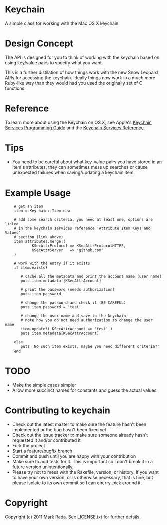 Keychain
========

A simple class for working with the Mac OS X keychain.

Design Concept
==============

The API is designed for you to think of working with the keychain based
on using key/value pairs to specify what you want.

This is a further distilation of how things work with the new Snow Leopard
APIs for accessing the keychain. Ideally things now work in a much more
Ruby-like way than they would had you used the originally set of C functions.

Reference
=========

To learn more about using the Keychain on OS X, see Apple's [Keychain Services Programming Guide](http://developer.apple.com/library/ios/#documentation/Security/Conceptual/keychainServConcepts/01introduction/introduction.html) and the [Keychain Services Reference](http://developer.apple.com/library/mac/#documentation/Security/Reference/keychainservices/Reference/reference.html).

Tips
====

* You need to be careful about what key-value pairs you have stored in an item's attributes, they can sometimes mess up searches or cause unexpected failures when saving/updating a keychain item.

Example Usage
=============

        # get an item
        item = Keychain::Item.new

        # add some search criteria, you need at least one, options are listed
        # in the keychain services reference 'Attribute Item Keys and Values'
        # section (link above)
        item.attributes.merge!(
                KSecAttrProtocol => KSecAttrProtocolHTTPS,
                KSecAttrServer   => 'github.com'
        )

        # work with the entry if it exists
        if item.exists?

           # cache all the metadata and print the account name (user name)
           puts item.metadata![KSecAttrAccount]

           # print the password (needs authorization)
           puts item.password

           # change the password and check it (BE CAREFUL)
           puts item.password = 'test'

           # change the user name and save to the keychain
           # note how you do not need authorization to change the user name
           item.update!( KSecAttrAccount => 'test' )
           puts item.metadata[KSecAttrAccount]

        else
           puts 'No such item exists, maybe you need different criteria?'
        end

TODO
====

- Make the simple cases simpler
- Allow more succinct names for constants and guess the actual values

Contributing to keychain
========================

* Check out the latest master to make sure the feature hasn't been implemented or the bug hasn't been fixed yet
* Check out the issue tracker to make sure someone already hasn't requested it and/or contributed it
* Fork the project
* Start a feature/bugfix branch
* Commit and push until you are happy with your contribution
* Make sure to add tests for it. This is important so I don't break it in a future version unintentionally.
* Please try not to mess with the Rakefile, version, or history. If you want to have your own version, or is otherwise necessary, that is fine, but please isolate to its own commit so I can cherry-pick around it.

Copyright
=========

Copyright (c) 2011 Mark Rada. See LICENSE.txt for
further details.

